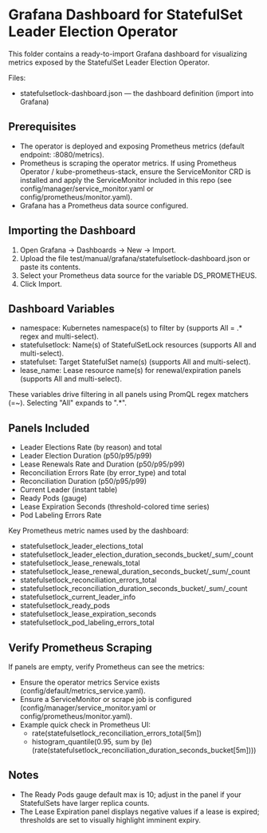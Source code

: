 # Grafana Dashboard for StatefulSet Leader Election Operator

This folder contains a ready-to-import Grafana dashboard for visualizing metrics exposed by the StatefulSet Leader Election Operator.

Files:
- statefulsetlock-dashboard.json — the dashboard definition (import into Grafana)

## Prerequisites
- The operator is deployed and exposing Prometheus metrics (default endpoint: :8080/metrics).
- Prometheus is scraping the operator metrics. If using Prometheus Operator / kube-prometheus-stack, ensure the ServiceMonitor CRD is installed and apply the ServiceMonitor included in this repo (see config/manager/service_monitor.yaml or config/prometheus/monitor.yaml).
- Grafana has a Prometheus data source configured.

## Importing the Dashboard
1. Open Grafana → Dashboards → New → Import.
2. Upload the file test/manual/grafana/statefulsetlock-dashboard.json or paste its contents.
3. Select your Prometheus data source for the variable DS_PROMETHEUS.
4. Click Import.

## Dashboard Variables
- namespace: Kubernetes namespace(s) to filter by (supports All = .* regex and multi-select).
- statefulsetlock: Name(s) of StatefulSetLock resources (supports All and multi-select).
- statefulset: Target StatefulSet name(s) (supports All and multi-select).
- lease_name: Lease resource name(s) for renewal/expiration panels (supports All and multi-select).

These variables drive filtering in all panels using PromQL regex matchers (=~). Selecting "All" expands to ".*".

## Panels Included
- Leader Elections Rate (by reason) and total
- Leader Election Duration (p50/p95/p99)
- Lease Renewals Rate and Duration (p50/p95/p99)
- Reconciliation Errors Rate (by error_type) and total
- Reconciliation Duration (p50/p95/p99)
- Current Leader (instant table)
- Ready Pods (gauge)
- Lease Expiration Seconds (threshold-colored time series)
- Pod Labeling Errors Rate

Key Prometheus metric names used by the dashboard:
- statefulsetlock_leader_elections_total
- statefulsetlock_leader_election_duration_seconds_bucket/_sum/_count
- statefulsetlock_lease_renewals_total
- statefulsetlock_lease_renewal_duration_seconds_bucket/_sum/_count
- statefulsetlock_reconciliation_errors_total
- statefulsetlock_reconciliation_duration_seconds_bucket/_sum/_count
- statefulsetlock_current_leader_info
- statefulsetlock_ready_pods
- statefulsetlock_lease_expiration_seconds
- statefulsetlock_pod_labeling_errors_total

## Verify Prometheus Scraping
If panels are empty, verify Prometheus can see the metrics:
- Ensure the operator metrics Service exists (config/default/metrics_service.yaml).
- Ensure a ServiceMonitor or scrape job is configured (config/manager/service_monitor.yaml or config/prometheus/monitor.yaml).
- Example quick check in Prometheus UI:
  - rate(statefulsetlock_reconciliation_errors_total[5m])
  - histogram_quantile(0.95, sum by (le) (rate(statefulsetlock_reconciliation_duration_seconds_bucket[5m])))

## Notes
- The Ready Pods gauge default max is 10; adjust in the panel if your StatefulSets have larger replica counts.
- The Lease Expiration panel displays negative values if a lease is expired; thresholds are set to visually highlight imminent expiry.

